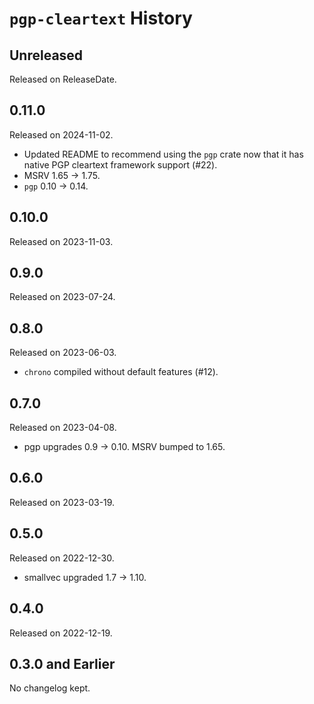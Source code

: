 # `pgp-cleartext` History

<!-- next-header -->

## Unreleased

Released on ReleaseDate.

## 0.11.0

Released on 2024-11-02.

* Updated README to recommend using the `pgp` crate now that it has native
  PGP cleartext framework support (#22).
* MSRV 1.65 -> 1.75.
* `pgp` 0.10 -> 0.14.

## 0.10.0

Released on 2023-11-03.

## 0.9.0

Released on 2023-07-24.

## 0.8.0

Released on 2023-06-03.

* ``chrono`` compiled without default features (#12).

## 0.7.0

Released on 2023-04-08.

* pgp upgrades 0.9 -> 0.10. MSRV bumped to 1.65.

## 0.6.0

Released on 2023-03-19.

## 0.5.0

Released on 2022-12-30.

* smallvec upgraded 1.7 -> 1.10.

## 0.4.0

Released on 2022-12-19.

## 0.3.0 and Earlier

No changelog kept.

